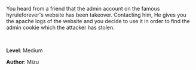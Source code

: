 You heard from a friend that the admin account on the famous hyruleforever's website has been takeover. Contacting him, He gives you the apache logs of the website and you decide to use it in order to find the admin cookie which the attacker has stolen.

<br>

**Level**: Medium

**Author**: Mizu
